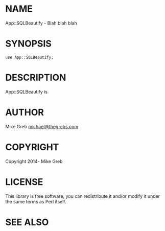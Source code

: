 # NAME

App::SQLBeautify - Blah blah blah

# SYNOPSIS

    use App::SQLBeautify;

# DESCRIPTION

App::SQLBeautify is

# AUTHOR

Mike Greb <michael@thegrebs.com>

# COPYRIGHT

Copyright 2014- Mike Greb

# LICENSE

This library is free software; you can redistribute it and/or modify
it under the same terms as Perl itself.

# SEE ALSO
